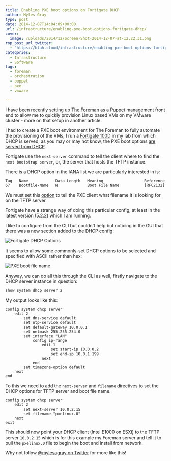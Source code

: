 ```yaml
---
title: Enabling PXE boot options on Fortigate DHCP
author: Myles Gray
type: post
date: 2014-12-07T14:04:09+00:00
url: /infrastructure/enabling-pxe-boot-options-fortigate-dhcp/
cover:
  image: /uploads/2014/12/Screen-Shot-2014-12-07-at-12.22.31.png
rop_post_url_twitter:
  - 'https://blah.cloud/infrastructure/enabling-pxe-boot-options-fortigate-dhcp/?utm_source=ReviveOldPost&utm_medium=social&utm_campaign=ReviveOldPost'
categories:
  - Infrastructure
  - Software
tags:
  - foreman
  - orchestration
  - puppet
  - pxe
  - vmware

---
```

I have been recently setting up [The Foreman][1] as a [Puppet][2] management front end to allow me to quickly provision Linux based VMs on my VMware cluster<!--more--> - more on that setup in another article.

I had to create a PXE boot environment for The Foreman to fully automate the provisioning of the VMs, I run a [Fortigate 100D][3] in my lab from which DHCP is served, as you may or may not know, the PXE boot options [are served from DHCP][4].

Fortigate use the `next-server` command to tell the client where to find the `next bootstrap server`, or, the server that hosts the TFTP instance.

There is a DHCP option in the IANA list we are particularly interested in is:

    Tag   Name            Data Length   Meaning                  Reference
    67    Bootfile-Name   N             Boot File Name           [RFC2132]
    

We must set this [option][5] to tell the PXE client what filename it is looking for on the TFTP server.

Fortigate have a strange way of doing this particular config, at least in the latest version (5.2.2) which I am running.

I like to configure from the CLI but couldn't help but noticing in the GUI that there was a new section added to the DHCP config:

![Fortigate DHCP Options][6] 

It seems to allow some commonly-set DHCP options to be selected and specified with ASCII rather than hex:

![PXE boot file name][7] 

Anyway, we can do all this through the CLI as well, firstly navigate to the DHCP server instance in question:

    show system dhcp server 2
    

My output looks like this:

    config system dhcp server
        edit 2
            set dns-service default
            set ntp-service default
            set default-gateway 10.0.0.1
            set netmask 255.255.254.0
            set interface "LAN"
                config ip-range
                    edit 1
                        set start-ip 10.0.0.2
                        set end-ip 10.0.1.199
                    next
                end
            set timezone-option default
        next
    end
    

To this we need to add the `next-server` and `filename` directives to set the DHCP options for TFTP server and boot file name.

    config system dhcp server
        edit 2
            set next-server 10.0.2.15
            set filename "pxelinux.0"
        next
    exit
    

This should now point your DHCP client (Intel E1000 on ESXi) to the TFTP server `10.0.2.15` which is for this example my Foreman server and tell it to pull the `pxelinux.0` file to begin the boot and install from network.

Why not follow [@mylesagray on Twitter][8] for more like this!

 [1]: http://theforeman.org
 [2]: http://puppetlabs.com/
 [3]: http://www.fortinet.com/sites/default/files/productdatasheets/FortiGate-100D.pdf
 [4]: http://www.iana.org/assignments/bootp-dhcp-parameters/bootp-dhcp-parameters.xhtml#options
 [5]: https://www.ietf.org/rfc/rfc2132.txt
 [6]: /uploads/2014/12/Screen-Shot-2014-12-07-at-12.22.31.png
 [7]: /uploads/2014/12/Screen-Shot-2014-12-07-at-12.21.48.png
 [8]: https://twitter.com/mylesagray
